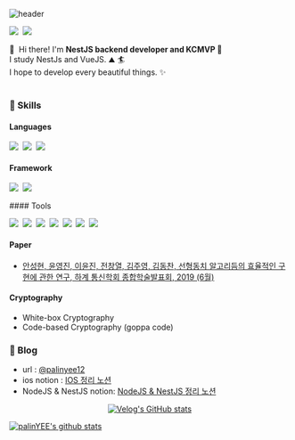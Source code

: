 ![header](https://capsule-render.vercel.app/api?type=soft&color=auto&height=150&section=header&text=YeoungjinYoon&fontSize=70&animation=twinkling)
<p>
  <a href="mailto:alwns28@kookmin.ac.kr" target="_blank"><img src="https://img.shields.io/badge/alwns28@kookmin.ac.kr-EA4335?style=flat-square&logo=Gmail&logoColor=white"/></a>&nbsp
  <a href="https://www.instagram.com/yunyeongjin6126/"><img src="https://img.shields.io/badge/yunyeongjin6126-E4405F?style=flat-square&logo=Instagram&logoColor=white&link=https://www.instagram.com/yunyeongjin6126/"/></a>&nbsp
</p>

<p>
  👋&nbsp; Hi there! I'm <b>NestJS backend developer and KCMVP </b>🚀<br/>
  I study NestJs and VueJS. ⛰ 🏄<br/>
  I hope to develop every beautiful things. ✨ <br/><br/>
</p>

### 💪 Skills
#### Languages
<p>
  <img src="https://img.shields.io/badge/Python-3766AB?style=flat-square&logo=Python&logoColor=white"/></a>&nbsp 
  <img src="https://img.shields.io/badge/C-A8B9CC?style=flat-square&logo=C&logoColor=white"/></a>&nbsp 
  <img src="https://img.shields.io/badge/Javascript-A8B9CC?style=flat-square&logo=Javascript&logoColor=white"/></a>&nbsp 
</p>

#### Framework
<p>
  <img src="https://img.shields.io/badge/NodeJs-A8B9CC?style=flat-square&logo=NodeJs&logoColor=white"/></a>&nbsp 
  <img src="https://img.shields.io/badge/NestJs-A8B9CC?style=flat-square&logo=NestJs&logoColor=white"/></a>&nbsp 
</p>
#### Tools
<p>
  <img src="https://img.shields.io/badge/elasticsearch-005571?style=flat-square&logo=elasticsearch&logoColor=white"/></a>&nbsp
  <img src="https://img.shields.io/badge/kibana-055661?style=flat-square&logo=kibana&logoColor=white"/></a>&nbsp
  <img src="https://img.shields.io/badge/docker-blueviolet?style=flat-square&logo=docker&logoColor=white"/></a>&nbsp
  <img src="https://img.shields.io/badge/jenkins-informational?style=flat-square&logo=jenkins&logoColor=white"/></a>&nbsp
  <img src="https://img.shields.io/badge/rabbitmq-9cf?style=flat-square&logo=rabbitmq&logoColor=white"/></a>&nbsp
  <img src="https://img.shields.io/badge/Git-F05032?style=flat-square&logo=Git&logoColor=white"/>&nbsp
  <img src="https://img.shields.io/badge/Latex-F05032?style=flat-square&logo=latex&logoColor=white"/>&nbsp
</p>

#### Paper
- [안성현, 윤영진, 이윤진, 전창열, 김주영, 김동찬, 선형동치 알고리듬의 효율적인 구현에 관한 연구, 하계 통신학회 종합학술발표회, 2019 (6월)][paper_1]

#### Cryptography
- White-box Cryptography
- Code-based Cryptography (goppa code) 

### 👋 Blog
 - url : [@palinyee12](https://velog.io/@palinyee12)
 - ios notion : [IOS 정리 노션](https://graceful-pond-e46.notion.site/iOS-9e2bc5fc224244f099c66e73affa1c9b)
 - NodeJS & NestJS notion: [NodeJS & NestJS 정리 노션](https://graceful-pond-e46.notion.site/NodeJs-NestJS-2056c23b218e46c187f9796842a01348?pvs=4)
<center>

[![Velog's GitHub stats](https://velog-readme-stats.vercel.app/api?name=palinyee12&color=dark)](https://velog.io/@palinyee12)

</center>

[![palinYEE's github stats](https://github-readme-stats.vercel.app/api?username=palinyee)](https://github.com/palinYEE/github-readme-stats)

[paper_1]: https://www.dbpia.co.kr/journal/articleDetail?nodeId=NODE09234683
